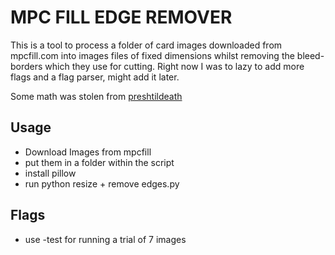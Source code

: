 # MPC FILL EDGE REMOVER
This is a tool to process a folder of card images downloaded from mpcfill.com into images files of fixed dimensions whilst removing the bleed-borders which they use for cutting.
Right now I was to lazy to add more flags and a flag parser, might add it later.

Some math was stolen from [preshtildeath](https://github.com/preshtildeath/print-proxy-prep/blob/main/main.py#L129) 

## Usage
- Download Images from mpcfill
- put them in a folder within the script
- install pillow
- run python resize + remove edges.py <images folder> <cropped folder>
## Flags
-  use -test for running a trial of 7 images
